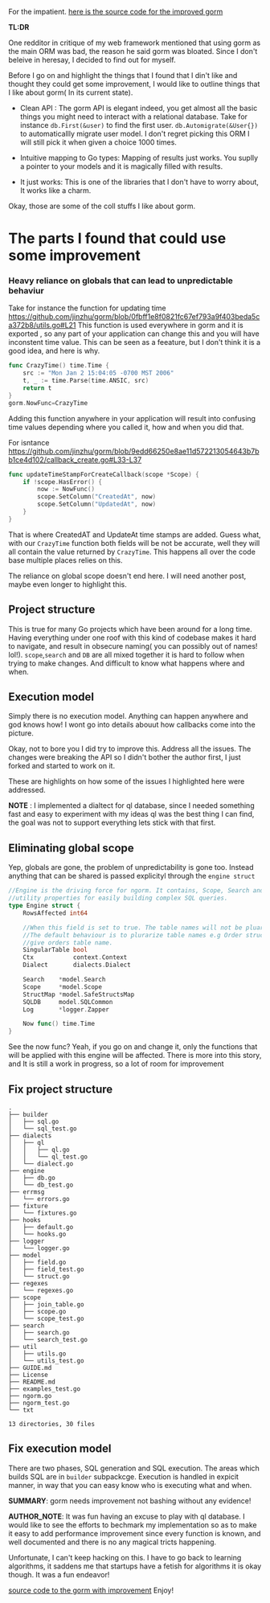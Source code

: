 For the impatient. 
[ here is the source code for the improved gorm](https://github.com/gernest/ngorm)

__TL:DR__

One redditor in critique of my web framework mentioned that using gorm as the main ORM was bad, the reason he said gorm was bloated. Since I don't beleive in heresay, I decided to find out for myself.

Before I go on and highlight the things that I found that I din't like and thought they could get some improvement, I would like to outline things that I like about gorm( In its current state).

- Clean API : The gorm API is elegant indeed, you get almost all the basic things you might need to interact with a relational database. Take for instance `db.First(&user)` to find the first user. `db.Automigrate(&User{})` to automaticallly migrate user model. I don't regret picking this ORM I will still pick it when given a choice 1000 times.

- Intuitive mapping to Go types: Mapping of results just works. You suplly a pointer to your models and it is magically filled with results.

- It just works: This is one of the libraries that I don't have to worry about, It works like a charm.

Okay, those are some of the coll stuffs I like about gorm.

# The parts I found that could use some improvement

### Heavy reliance on globals that can lead to unpredictable behaviur

Take for instance the function for updating time https://github.com/jinzhu/gorm/blob/0fbff1e8f0821fc67ef793a9f403beda5ca372b8/utils.go#L21
This function is used everywhere in gorm and it is exported , so any part of your application can change this and you will have inconstent time value. This can be seen as a feeature, but I don't think it is a good idea, and here is why.

```go
func CrazyTime() time.Time {
	src := "Mon Jan 2 15:04:05 -0700 MST 2006"
	t, _ := time.Parse(time.ANSIC, src)
	return t
}
gorm.NowFunc=CrazyTime
```

Adding this function anywhere in your application will result into confusing time values depending where you called it, how and when you did that.

For isntance https://github.com/jinzhu/gorm/blob/9edd66250e8ae11d572213054643b7bb1ce4d102/callback_create.go#L33-L37

```go
func updateTimeStampForCreateCallback(scope *Scope) {
	if !scope.HasError() {
		now := NowFunc()
		scope.SetColumn("CreatedAt", now)
		scope.SetColumn("UpdatedAt", now)
	}
}
```
That is where CreatedAT and UpdateAt time stamps are added. Guess what, with our `CrazyTime` function both fields will be not be accurate, well they will all contain the value returned by `CrazyTime`. This happens all over the code base multiple places relies on this.

The reliance on global scope doesn't end here. I will need another post, maybe even longer to highlight this.

## Project structure

This is true for many Go projects which have been around for a long time. Having everything under one roof with this kind of codebase makes it hard to navigate, and result in obsecure naming( you can possibly out of names! lol!). `scope`,`search` and `DB` are all mixed together it is hard to follow when trying to make changes. And difficult to know what happens where and when.

## Execution model

Simply there is no execution model. Anything can happen anywhere and god knows how! I wont go into details abouut how callbacks come into the picture.

Okay, not to bore you I did try to improve this. Address all the issues. The changes were breaking the API so I didn't bother the author first, I just forked and started to work on it.

These are highlights on how some of the issues I highlighted here were addressed. 

__NOTE__ : I implemented a dialtect for ql database, since I needed something fast and easy to experiment with my ideas ql was the best thing I can find, the goal was not to support everything lets stick with that first.

## Eliminating global scope
Yep, globals are gone, the problem of unpredictability is gone too. Instead anything that can be shared is passed explicityl through the `engine struct`

```go
//Engine is the driving force for ngorm. It contains, Scope, Search and other
//utility properties for easily building complex SQL queries.
type Engine struct {
	RowsAffected int64

	//When this field is set to true. The table names will not be pluarized.
	//The default behaviour is to plurarize table names e.g Order struct will
	//give orders table name.
	SingularTable bool
	Ctx           context.Context
	Dialect       dialects.Dialect

	Search    *model.Search
	Scope     *model.Scope
	StructMap *model.SafeStructsMap
	SQLDB     model.SQLCommon
	Log       *logger.Zapper

	Now func() time.Time
}
```

See the now func? Yeah, if you go on and change it, only the functions that will be applied with this engine will be affected. There is more into this story, and It is still a work in progress, so a lot of room for improvement

## Fix project structure
```
.
├── builder
│   ├── sql.go
│   └── sql_test.go
├── dialects
│   ├── ql
│   │   ├── ql.go
│   │   └── ql_test.go
│   └── dialect.go
├── engine
│   ├── db.go
│   └── db_test.go
├── errmsg
│   └── errors.go
├── fixture
│   └── fixtures.go
├── hooks
│   ├── default.go
│   └── hooks.go
├── logger
│   └── logger.go
├── model
│   ├── field.go
│   ├── field_test.go
│   └── struct.go
├── regexes
│   └── regexes.go
├── scope
│   ├── join_table.go
│   ├── scope.go
│   └── scope_test.go
├── search
│   ├── search.go
│   └── search_test.go
├── util
│   ├── utils.go
│   └── utils_test.go
├── GUIDE.md
├── License
├── README.md
├── examples_test.go
├── ngorm.go
├── ngorm_test.go
└── txt

13 directories, 30 files
```

## Fix execution model

There are two phases, SQL generation and SQL execution. The areas which builds SQL are in `builder` subpackcge. Execution is handled in expicit manner, in way that you can easy know who is executing what and when.


__SUMMARY__: gorm needs improvement not bashing without any evidence!

__AUTHOR_NOTE__: It was fun having an excuse to play with ql database. I would like to see the efforts to bechmark my implementation so as to make it easy to add performance improvement since every function is known, and well documented and there is no any magical tricts happening.

Unfortunate, I can't keep hacking on this. I have to go back to learning algorithms, it saddens me that startups have a fetish for algorithms it is okay though. It was a fun endeavor!

[source code to the gorm with improvement](https://github.com/gernest/ngorm)
Enjoy!
